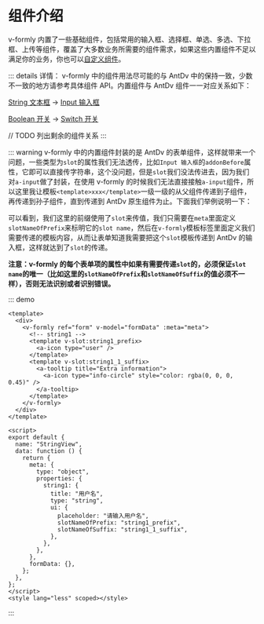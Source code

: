 # 组件介绍

v-formly 内置了一些基础组件，包括常用的输入框、选择框、单选、多选、下拉框、上传等组件，覆盖了大多数业务所需要的组件需求，如果这些内置组件不足以满足你的业务，你也可以[自定义组件](TODO)。

::: details 详情： v-formly 中的组件用法尽可能的与 AntDv 中的保持一致，少数不一致的地方请参考具体组件 API。内置组件与 AntDv 组件一一对应关系如下：

[String 文本框](/zh/components/string.html) -> [Input 输入框](https://1x.antdv.com/components/input-cn/)

[Boolean 开关](/zh/components/boolean.html) -> [Switch 开关](https://1x.antdv.com/components/switch-cn/)

// TODO 列出剩余的组件关系
:::

::: warning
v-formly 中的内置组件封装的是 AntDv 的表单组件，这样就带来一个问题，一些类型为`slot`的属性我们无法透传，比如`Input 输入框`的`addonBefore`属性，它即可以直接传字符串，这个没问题，但是`slot`我们没法传进去，因为我们对`a-input`做了封装，在使用 v-formly 的时候我们无法直接接触`a-input`组件，所以这里我让模板`<template>xxx</template>`一级一级的从父组件传递到子组件，再传递到孙子组件，直到传递到 AntDv 原生组件为止。下面我们举例说明一下：

可以看到，我们这里的前缀使用了`slot`来传值，我们只需要在`meta`里面定义`slotNameOfPrefix`来标明它的`slot name`，然后在`v-formly`模板标签里面定义我们需要传递的模板内容，从而让表单知道我需要把这个`slot`模板传递到 AntDv 的输入框，这样就达到了`slot`的传递。

**注意：v-formly 的每个表单项的属性中如果有需要传递`slot`的，必须保证`slot name`的唯一（比如这里的`slotNameOfPrefix`和`slotNameOfSuffix`的值必须不一样），否则无法识别或者识别错误。**

::: demo

```vue
<template>
  <div>
    <v-formly ref="form" v-model="formData" :meta="meta">
      <!-- string1 -->
      <template v-slot:string1_prefix>
        <a-icon type="user" />
      </template>
      <template v-slot:string1_1_suffix>
        <a-tooltip title="Extra information">
          <a-icon type="info-circle" style="color: rgba(0, 0, 0, 0.45)" />
        </a-tooltip>
      </template>
    </v-formly>
  </div>
</template>

<script>
export default {
  name: "StringView",
  data: function () {
    return {
      meta: {
        type: "object",
        properties: {
          string1: {
            title: "用户名",
            type: "string",
            ui: {
              placeholder: "请输入用户名",
              slotNameOfPrefix: "string1_prefix",
              slotNameOfSuffix: "string1_1_suffix",
            },
          },
        },
      },
      formData: {},
    };
  },
};
</script>
<style lang="less" scoped></style>
```

:::
